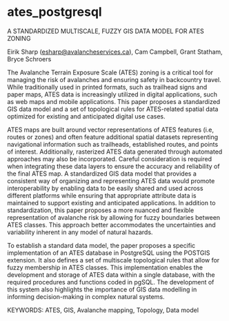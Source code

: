 # ates_postgresql

A STANDARDIZED MULTISCALE, FUZZY GIS DATA MODEL FOR ATES ZONING

Eirik Sharp  (esharp@avalancheservices.ca), Cam Campbell, Grant Statham, Bryce Schroers 



The Avalanche Terrain Exposure Scale (ATES) zoning is a critical tool for managing the risk of avalanches and ensuring safety in backcountry travel. While traditionally used in printed formats, such as trailhead signs and paper maps, ATES data is increasingly utilized in digital applications, such as web maps and mobile applications. This paper proposes a standardized GIS data model and a set of topological rules for ATES-related spatial data optimized for existing and anticipated digital use cases.

ATES maps are built around vector representations of ATES features (i.e, routes or zones) and often feature additional spatial datasets representing navigational information such as trailheads, established routes, and points of interest. Additionally, rasterized ATES data generated through automated approaches may also be incorporated. Careful consideration is required when integrating these data layers to ensure the accuracy and reliability of the final ATES map. A standardized GIS data model that provides a consistent way of organizing and representing ATES data would promote interoperability by enabling data to be easily shared and used across different platforms while ensuring that appropriate attribute data is maintained to support existing and anticipated applications. In addition to standardization, this paper proposes a more nuanced and flexible representation of avalanche risk by allowing for fuzzy boundaries between ATES classes. This approach better accommodates the uncertainties and variability inherent in any model of natural hazards.

To establish a standard data model, the paper proposes a specific implementation of an ATES database in PostgreSQL using the POSTGIS extension.  It also defines a set of multiscale topological rules that allow for fuzzy membership in ATES classes. This implementation enables the development and storage of ATES data within a single database, with the required procedures and functions coded in pgSQL. The development of this system also highlights the importance of GIS data modelling in informing decision-making in complex natural systems.


KEYWORDS:	ATES, GIS, Avalanche mapping, Topology, Data model
